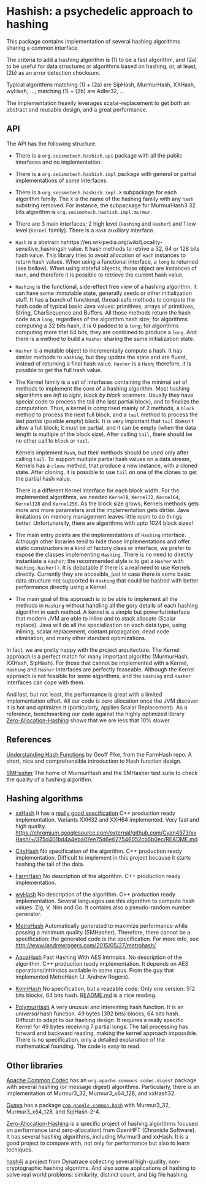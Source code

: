 Hashish: a psychedelic approach to hashing
======================================================================

This package contains implementation of several hashing algorithms
sharing a common interface.

The criteria to add a hashing algorithm is
(1) to be a fast algorithm,
and (2a) to be useful for data structures or algorithms based on hashing,
or, at least, (2b) as an error detection checksum.

Typical algorithms matching (1) + (2a) are 
  SipHash, MurmurHash, XXHash, wyHash, ...;
matching (1) + (2b) are 
  Adler32, ...

The implementation heavily leverages scalar-replacement
to get both an abstract and reusable design,
and a great performance.

API
----------------------------------------------------------------------

The API has the following structure.

- There is a `org.seismotech.hashish.api` package with all the public
interfaces and no implementation.

- There is a `org.seismotech.hashish.impl` package with general
or partial implementations of some interfaces.

- There is a `org.seismotech.hashish.impl.X` subpackage for each
algorithm family.
The `X` is the name of the hashing family with any `hash` substring removed.
For instance, the subpackage for MurmurHash3 32 bits algorithm is
`org.seismotech.hashish.impl.murmur`.

- There are 3 main interfaces;
2 high level (`Hashing` and `Hasher`)
and 1 low level (`Kernel` family).
There is a `Hash` auxiliary interface.

- `Hash` is a abstract hahttps://en.wikipedia.org/wiki/Locality-sensitive_hashingsh value.
It hash methods to retrive a 32, 64 or 128 bits hash value.
This library tries to avoid allocation of `Hash` instances to return
hash values.
When using a functional interface, a `long` is returned (see bellow).
When using stateful objects, those object are instances of `Hash`,
and therefore it is possible to retrieve the current hash value.

- `Hashing` is the functional, side-effect free view of a hashing algorithm.
It can have some immutable state, generally seeds or other initialization
stuff.
It has a bunch of functional, thread-safe methods to compute the hash code
of typical basic Java values:
primitives, arrays of primitives, String, CharSequence and Buffers.
All those methods return the hash code as a `long`,
regardless of the algorithm hash size;
for algorithms computing a 32 bits hash, it is 0 padded to a `long`;
for algorithms computing more that 64 bits,
they are combined to produce a `long`.
And there is a method to build a `Hasher` sharing the same initialization
state.

- `Hasher` is a mutable object to incrementally compute a hash.
It has similar methods to `Hashing`, 
but they update the state and are fluent,
instead of returning a final hash value.
`Hasher` is a `Hash`; therefore, it is possible to get the full hash value.

- The Kernel family is a set of interfaces containing the minimal set of
methods to implement the core of a hashing algorithm.
Most hashing algorithms are *left to right*, *block by block* scanners.
Usually they have special code to process the tail (the last partial block),
and to finalize the computation.
Thus, a kernel is comprised mainly of 2 methods, 
a `block` method to process the next full block,
and a `tail` method to process the last *partial* (posible empty) block.
It is very important that `tail` doesn't allow a full block;
it must be partial, 
and it can be empty (when the data length is multiple of the block size).
After calling `tail`, there should be no other call to `block` or `tail`.

    Kernels implement `Hash`, but their methods should be used only after
calling `tail`.
To support multiple partial hash values on a data stream,
Kernels has a `clone` method, that produce a new instance,
with a cloned state.
After cloning, it is possible to use `tail` on one of the clones to get
the partial hash value.

  There is a different Kernel interface for each block width.
For the implemented algorithms, we needed
`Kernel8`, `Kernel32`, `Kernel64`, `Kernel128` and `Kernel256`.
As the block size grows, Kernels methods gets more and more parameters
and the implementation gets dirtier.
Java limitations on memory management leaves little room to do things
better.
Unfortunatelly, there are algorithms with upto 1024 block sizes!

- The main entry points are the implementations of `Hashing` interface.
Although other libraries tend to hide those implementations and offer
static constructors in a kind of factory class or interface,
we prefer to expose the classes implementing `Hashing`.
There is no need to directly instantiate a `Hasher`;
the recommended style is to get a `Hasher` with `Hashing.hasher()`.
It is debatable if there is a real need to use Kernels directly.
Currently they are accesible, just in case there is some basic data structure
not supported in `Hashing` that could be hashed with better performance 
directly using a Kernel.

- The main goal of this approach is to be able to implement all the methods
in `Hashing` without handling all the gory details of each hashing algorithm
in each method.
A kernel is a simple but powerful interface that modern JVM are able to
inline and to stack allocate (Scalar replace).
Java will do all the specialization on each data type,
using inlining, scalar replacement, contant propagation, dead code elimination,
and many other standard optimizations.

In fact, we are pretty happy with the project arquitecture.
The Kernel approach is a perfect match for many important algoriths
(MurmurHash, XXHash, SipHash).
For those that cannot be implemented with a Kernel,
`Hashing` and `Hasher` interfaces are perfectly feaseable.
Although the Kernel approach is not feasible for some algorithms,
and the `Hashing` and `Hasher` interfaces can cope with them.

And last, but not least, the performance is great with a limited implementation
effort.
All our code is zero allocation once the JVM discover it is hot
and optimizes it (particularly, applies Scalar Replacement).
As a reference, benchmarking our code against the highly optimized
library 
[Zero-Allocation-Hashing](https://github.com/OpenHFT/Zero-Allocation-Hashing)
shows that we are less that 10% slower.


References
----------------------------------------------------------------------

[Understanding Hash Functions](
https://github.com/google/farmhash/blob/master/Understanding_Hash_Functions)
by Geoff Pike,
from the FarmHash repo.
A short, nice and comprehensible introduction to Hash function design.

[SMHasher](https://github.com/aappleby/smhasher)
The home of MurmurHash and the SMHasher test suite to check the quality of
a hashing algorithm.


Hashing algorithms
----------------------------------------------------------------------

- [xxHash](https://github.com/Cyan4973/xxHash)
It has a [really good specification](
https://github.com/Cyan4973/xxHash/blob/dev/doc/xxhash_spec.md)
C++ production ready implementation.
Variants XXH32 and XXH64 implemented.
Very fast and high quality.
https://chromium.googlesource.com/external/github.com/Cyan4973/xxHash/+/375d401bd4a4eba07ee75d6e627546052cb5b0ec/README.md

- [CityHash](https://github.com/google/cityhash/tree/master)
No specification of the algorithm.
C++ production ready implementation.
Difficult to implement in this project 
because it starts hashing the tail of the data.

- [FarmHash](https://github.com/google/farmhash)
No description of the algorithm.
C++ production ready implementation.

- [wyHash](https://github.com/wangyi-fudan/wyhash)
No description of the algorithm.
C++ production ready implementation.
Several languages use this algorithm to compute hash values: Zig, V, Nim and Go.
It contains also a pseudo-random number generator.

- [MetroHash](https://github.com/jandrewrogers/MetroHash)
Automatically generated to maximize performance while passing a minimum
quality (SMHasher).
Therefore, there cannot be a specification:
the generated code is the specification.
For more info, see
http://www.jandrewrogers.com/2015/05/27/metrohash/

- [AquaHash](https://github.com/jandrewrogers/AquaHash)
Fast Hashing With AES Intrinsics.
No description of the algorithm.
C++ production ready implementation.
It depends on AES operations/intrinsics available in some cpus.
From the guy that implemented MetroHash (J. Andrew Rogers).

- [KomiHash](https://github.com/avaneev/komihash)
No specification, but a readable code.
Only one version: 512 bits blocks, 64 bits hash.
[README.md](https://github.com/avaneev/komihash/blob/main/README.md)
is a nice reading.

- [PolymurHash](https://github.com/orlp/polymur-hash)
A very unusual and interesting hash function.
It is an *universal* hash function.
49 bytes (392 bits) blocks, 64 bits hash.
Difficult to adapt to our hashing design.
It requires a really specific Kernel for 49 bytes receiving 7 partial longs.
The tail processing has forward and backward reading,
making the kernel approach impossible.
There is no specification, only a detailed explanation of the mathematical
founding.
The code is easy to read.


Other libraries
----------------------------------------------------------------------

[Apache Common Codec](
https://commons.apache.org/proper/commons-codec/apidocs/index.html)
has an `org.apache.commons.codec.digest` package with several
hashing (or message digest) algorithms.
Particularly, there is an implementation of
Murmur3\_32, 
Murmur3\_x64\_128,
and xxHash32.

[Guava](https://guava.dev/)
has a package [`com.google.common.hash`](
https://guava.dev/releases/snapshot-jre/api/docs/com/google/common/hash/Hashing.html)
with 
Murmur3\_32,
Murmur3\_x64\_128,
and SipHash-2-4.

[Zero-Allocation-Hashing](
https://github.com/OpenHFT/Zero-Allocation-Hashing/tree/ea)
is a specific project of hashing algorithms
focused on performance (and zero-allocation)
from OpenHFT (Chronicle Software).
It has several hashing algorithms, including Murmur3 and xxHash.
It is a good project to compare with, not only for performance but also to
learn techiques.

[hash4j](https://github.com/dynatrace-oss/hash4j)
a project from Dynatrace
collecting several high-quality, non-cryptographic hashing algoritms.
And also some applications of hashing to solve real world problems:
similarity, distinct count, and big file hashing.
